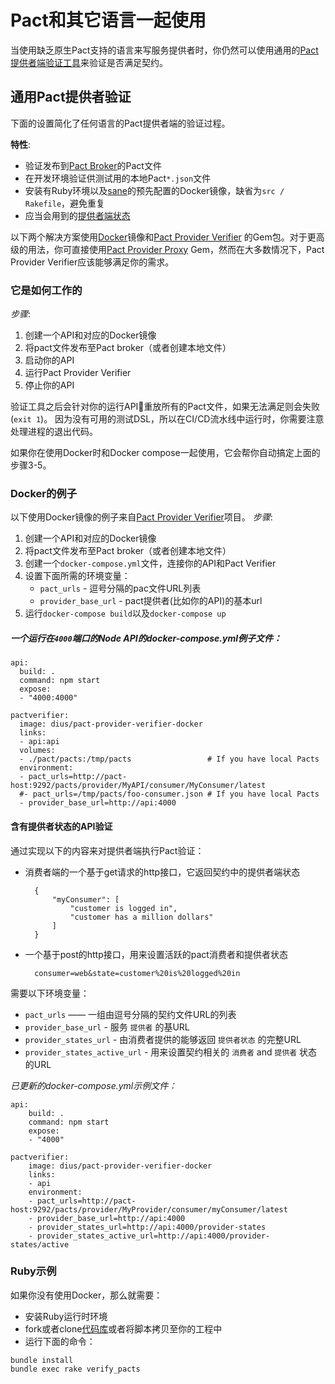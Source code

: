 # Pact和其它语言一起使用

当使用缺乏原生Pact支持的语言来写服务提供者时，你仍然可以使用通用的[Pact提供者端验证工具](https://github.com/pact-foundation/pact-provider-verifier)来验证是否满足契约。

## 通用Pact提供者验证

下面的设置简化了任何语言的Pact提供者端的验证过程。

**特性**:

* 验证发布到[Pact Broker](https://github.com/bethesque/pact_broker)的Pact文件
* 在开发环境验证供测试用的本地Pact`*.json`文件
* 安装有Ruby环境以及[sane](https://www.ruby-toolbox.com/projects/sane)的预先配置的Docker镜像，缺省为`src / Rakefile`，避免重复
* 应当会用到的[提供者端状态](https://github.com/realestate-com-au/pact/wiki/Provider-states)

以下两个解决方案使用[Docker](https://github.com/DiUS/pact-provider-verifier-docker)镜像和[Pact Provider Verifier](https://github.com/pact-foundation/pact-provider-verifier) 的Gem包。对于更高级的用法，你可直接使用[Pact Provider Proxy](https://github.com/bethesque/pact-provider-proxy) Gem，然而在大多数情况下，Pact Provider Verifier应该能够满足你的需求。

### 它是如何工作的

*步骤*:

1. 创建一个API和对应的Docker镜像
2. 将pact文件发布至Pact broker（或者创建本地文件）
3. 启动你的API
4. 运行Pact Provider Verifier
5. 停止你的API

验证工具之后会针对你的运行API重放所有的Pact文件，如果无法满足则会失败(`exit 1`)。
因为没有可用的测试DSL，所以在CI/CD流水线中运行时，你需要注意处理进程的退出代码。

如果你在使用Docker时和Docker compose一起使用，它会帮你自动搞定上面的步骤3-5。
### Docker的例子

以下使用Docker镜像的例子来自[Pact Provider Verifier](https://github.com/DiUS/pact-provider-verifier-docker)项目。
*步骤*:

1. 创建一个API和对应的Docker镜像
2. 将pact文件发布至Pact broker（或者创建本地文件）
3. 创建一个`docker-compose.yml`文件，连接你的API和Pact Verifier
4. 设置下面所需的环境变量：
   * `pact_urls` - 逗号分隔的pac文件URL列表
   * `provider_base_url` - pact提供者(比如你的API)的基本url
5. 运行`docker-compose build`以及`docker-compose up`

##### 一个运行在`4000`端口的Node API的docker-compose.yml例子文件：

```
api:
  build: .
  command: npm start
  expose:
  - "4000:4000"

pactverifier:
  image: dius/pact-provider-verifier-docker
  links:
  - api:api
  volumes:
  - ./pact/pacts:/tmp/pacts                 # If you have local Pacts
  environment:
  - pact_urls=http://pact-host:9292/pacts/provider/MyAPI/consumer/MyConsumer/latest
  #- pact_urls=/tmp/pacts/foo-consumer.json # If you have local Pacts
  - provider_base_url=http://api:4000
```

#### 含有提供者状态的API验证

通过实现以下的内容来对提供者端执行Pact验证：

* 消费者端的一个基于get请求的http接口，它返回契约中的提供者端状态

		{
			"myConsumer": [
				"customer is logged in",
				"customer has a million dollars"
			]
		}

* 一个基于post的http接口，用来设置活跃的pact消费者和提供者状态

		consumer=web&state=customer%20is%20logged%20in

需要以下环境变量：

* `pact_urls` —— 一组由逗号分隔的契约文件URL的列表
* `provider_base_url` - 服务 `提供者` 的基URL
* `provider_states_url` - 由消费者提供的能够返回 `提供者状态` 的完整URL
* `provider_states_active_url` - 用来设置契约相关的 `消费者` and `提供者` 状态的URL

*已更新的docker-compose.yml示例文件：*

	api:
		build: .
		command: npm start
		expose:
		- "4000"

	pactverifier:
		image: dius/pact-provider-verifier-docker
		links:
		- api
		environment:
		- pact_urls=http://pact-host:9292/pacts/provider/MyProvider/consumer/myConsumer/latest
		- provider_base_url=http://api:4000
		- provider_states_url=http://api:4000/provider-states
		- provider_states_active_url=http://api:4000/provider-states/active


### Ruby示例

如果你没有使用Docker，那么就需要：

* 安装Ruby运行时环境
* fork或者clone[代码库](https://github.com/DiUS/pact-provider-verifier-docker)或者将脚本拷贝至你的工程中
* 运行下面的命令：

```
bundle install
bundle exec rake verify_pacts
```
